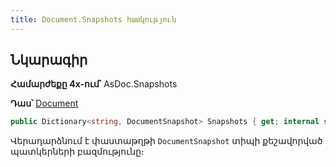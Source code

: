 ```yaml
---
title: Document.Snapshots հատկություն
---
```


## Նկարագիր

**Համարժեքը 4x-ում՝** AsDoc.Snapshots

**Դաս՝** [Document](../document.md)

```c#
public Dictionary<string, DocumentSnapshot> Snapshots { get; internal set; } = new(StringComparer.InvariantCultureIgnoreCase);
```

Վերադարձնում է փաստաթղթի `DocumentSnapshot` տիպի քեշավորված պատկերների բազմությունը։


